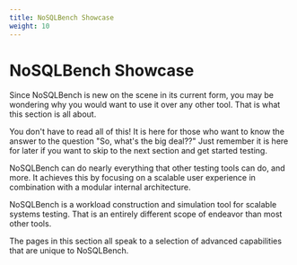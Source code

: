 ```yaml
---
title: NoSQLBench Showcase
weight: 10
---
```


# NoSQLBench Showcase

Since NoSQLBench is new on the scene in its current form, you may be
wondering why you would want to use it over any other tool. That is what
this section is all about.

You don't have to read all of this! It is here for those who want to know
the answer to the question "So, what's the big deal??" Just remember it is
here for later if you want to skip to the next section and get started
testing.

NoSQLBench can do nearly everything that other testing tools can do, and
more. It achieves this by focusing on a scalable user experience in
combination with a modular internal architecture.

NoSQLBench is a workload construction and simulation tool for scalable
systems testing. That is an entirely different scope of endeavor than most
other tools.

The pages in this section all speak to a selection of advanced
capabilities that are unique to NoSQLBench.
